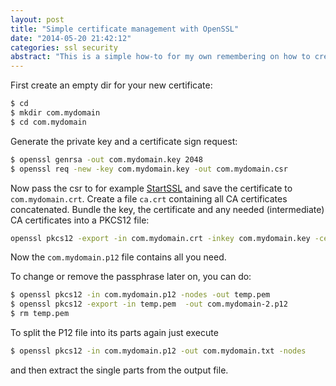 ```yaml
---
layout: post
title: "Simple certificate management with OpenSSL"
date: "2014-05-20 21:42:12"
categories: ssl security
abstract: "This is a simple how-to for my own remembering on how to create and package a fresh SSL certificate."
---
```


First create an empty dir for your new certificate:

~~~ bash
$ cd
$ mkdir com.mydomain
$ cd com.mydomain
~~~

Generate the private key and a certificate sign request:

~~~ bash
$ openssl genrsa -out com.mydomain.key 2048
$ openssl req -new -key com.mydomain.key -out com.mydomain.csr
~~~

Now pass the csr to for example [StartSSL](https://www.startssl.com/) and save the certificate to `com.mydomain.crt`. Create a file `ca.crt` containing all CA certificates concatenated. Bundle the key, the certificate and any needed (intermediate) CA certificates into a PKCS12 file:

~~~ bash
openssl pkcs12 -export -in com.mydomain.crt -inkey com.mydomain.key -certfile ca.pem -certfile ca.crt -name "mydomain.com" -out com.mydomain.p12
~~~

Now the `com.mydomain.p12` file contains all you need.

To change or remove the passphrase later on, you can do:

~~~ bash
$ openssl pkcs12 -in com.mydomain.p12 -nodes -out temp.pem
$ openssl pkcs12 -export -in temp.pem  -out com.mydomain-2.p12
$ rm temp.pem
~~~

To split the P12 file into its parts again just execute

~~~ bash
$ openssl pkcs12 -in com.mydomain.p12 -out com.mydomain.txt -nodes
~~~

and then extract the single parts from the output file.
